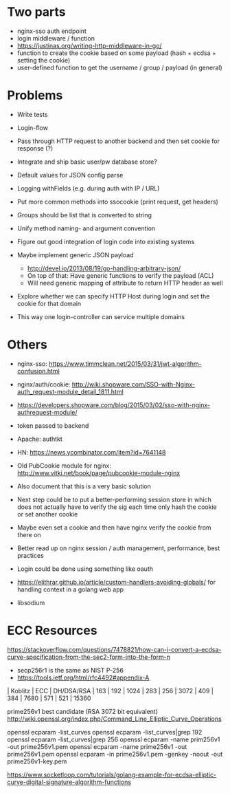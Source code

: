 <!-- 
vim:ft=markdown:et:ts=2:sw=2
-->

Two parts
=========
- nginx-sso auth endpoint
- login middleware / function
 - https://justinas.org/writing-http-middleware-in-go/
 - function to create the cookie based on some payload (hash + ecdsa + setting the cookie)
 - user-defined function to get the username / group / payload (in general)

Problems
========
- Write tests

- Login-flow
 - Pass through HTTP request to another backend and then set cookie for response (?)
 - Integrate and ship basic user/pw database store?

- Default values for JSON config parse
- Logging withFields (e.g. during auth with IP / URL)
- Put more common methods into ssocookie (print request, get headers)
- Groups should be list that is converted to string

- Unify method naming- and argument convention

- Figure out good integration of login code into existing systems

- Maybe implement generic JSON payload
  - http://devel.io/2013/08/19/go-handling-arbitrary-json/
  - On top of that: Have generic functions to verify the payload (ACL)
  - Will need generic mapping of attribute to return HTTP header as well

- Explore whether we can specify HTTP Host during login and set the cookie for that domain
 - This way one login-controller can service multiple domains

Others
======
- nginx-sso: https://www.timmclean.net/2015/03/31/jwt-algorithm-confusion.html
- nginx/auth/cookie: http://wiki.shopware.com/SSO-with-Nginx-auth_request-module_detail_1811.html
- https://developers.shopware.com/blog/2015/03/02/sso-with-nginx-authrequest-module/
 - token passed to backend
- Apache: authtkt
- HN: https://news.ycombinator.com/item?id=7641148
- Old PubCookie module for nginx: http://www.vitki.net/book/page/pubcookie-module-nginx

- Also document that this is a very basic solution
 - Next step could be to put a better-performing session store in which does not actually have to verify the sig each time only hash the cookie or set another cookie
 - Maybe even set a cookie and then have nginx verify the cookie from there on
 - Better read up on nginx session / auth management, performance, best practices
 - Login could be done using something like oauth

- https://elithrar.github.io/article/custom-handlers-avoiding-globals/ for handling context in a golang web app
- libsodium

ECC Resources
=============

https://stackoverflow.com/questions/7478821/how-can-i-convert-a-ecdsa-curve-specification-from-the-sec2-form-into-the-form-n
- secp256r1 is the same as NIST P-256
- https://tools.ietf.org/html/rfc4492#appendix-A

| Koblitz |  ECC  |  DH/DSA/RSA
|   163   |  192  |     1024
|   283   |  256  |     3072
|   409   |  384  |     7680
|   571   |  521  |    15360

prime256v1 best candidate (RSA 3072 bit equivalent)
http://wiki.openssl.org/index.php/Command_Line_Elliptic_Curve_Operations

openssl ecparam -list_curves
openssl ecparam -list_curves|grep 192
openssl ecparam -list_curves|grep 256
openssl ecparam -name prim256v1 -out prime256v1.pem
openssl ecparam -name prime256v1 -out prime256v1.pem
openssl ecparam -in prime256v1.pem -genkey -noout -out prime256v1-key.pem

https://www.socketloop.com/tutorials/golang-example-for-ecdsa-elliptic-curve-digital-signature-algorithm-functions
